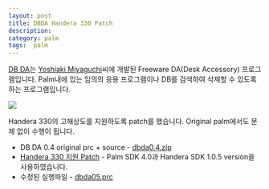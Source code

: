 ```yaml
---
layout: post
title: DBDA Handera 330 Patch
description: 
category: palm
tags:  palm
---
```


[DB DA](http://member.nifty.ne.jp/yamakado/da/miyaguchi-da/)는
[Yoshiaki Miyaguchi](mailto:k_1@geocities.co.jp)씨에 개발된 Freeware DA(Desk Accessory)
프로그램입니다. Palm내에 있는 임의의 응용 프로그램이나 DB를 검색하여 삭제할 수 있도록 하는
프로그램입니다.

![](http://farm4.staticflickr.com/3781/13208689633_da4838996a_o.gif)

Handera 330의 고해상도를 지원하도록 patch를 했습니다. Original palm에서도 문제 없이
수행이 됩니다.

<!-- more -->

- DB DA 0.4 original prc + source - [dbda0.4.zip](https://dl.dropboxusercontent.com/u/4345768/jmjeong.com/dbda0.4-palm.zip)
- [Handera 330 지원 Patch](https://dl.dropboxusercontent.com/u/4345768/jmjeong.com/dbda-handera.patch.gz) - Palm SDK 4.0과 Handera SDK 1.0.5 version을 사용하였습니다.
- 수정된 실행파일 - [dbda05.prc](http://file/DBDA_Handera330_Patch/dbda05.prc)
